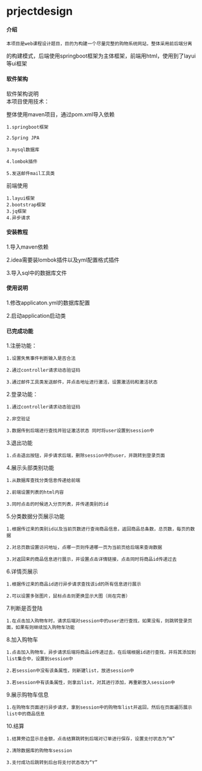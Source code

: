 # prjectdesign

#### 介绍
    本项目是web课程设计题目，目的为构建一个尽量完整的购物系统网站，整体采用前后端分离
 的构建模式，后端使用springboot框架为主体框架，前端用html，使用到了layui等ui框架
#### 软件架构
软件架构说明  
本项目使用技术：  

整体使用maven项目，通过pom.xml导入依赖  

    1.springboot框架  
    
    2.Spring JPA  
    
    3.mysql数据库  
    
    4.lombok插件  
    
    5.发送邮件mail工具类 
 
前端使用  

    1.layui框架  
    2.bootstrap框架  
    3.jq框架  
    4.异步请求  


#### 安装教程

1.导入maven依赖  

2.idea需要装lombok插件以及yml配置格式插件  

3.导入sql中的数据库文件

#### 使用说明

1.修改applicaton.yml的数据库配置  

2.启动application启动类

#### 已完成功能
1.注册功能：  

    1.设置失焦事件判断输入是否合法  
    
    2.通过controller请求动态验证码  
    
    3.通过邮件工具类发送邮件，并点击地址进行激活，设置激活码和激活状态
    
2.登录功能：

    1.通过controller请求动态验证码
    
    2.非空验证
    
    3.数据传到后端进行查找并验证激活状态 同时将user设置到session中
    
3.退出功能

    1.点击退出按钮，异步请求后端，删除session中的user，并跳转到登录页面
    
4.展示头部类别功能
    
    1.从数据库查找分类信息传递给前端
    
    2.前端设置列表的html内容
    
    3.同时点击的时候进入分页列表，并传递类别的id
    
5.分类数据分页展示功能

    1.根据传过来的类别id以及当前页数进行查询商品信息，返回商品总条数，总页数，每页的数据
    
    2.对总页数设置访问地址，点哪一页则传递哪一页为当前页给后端来查询数据
    
    3.对返回来的商品信息进行展示，并设置点击详情链接，点击同时将商品id传递过去

6.详情页展示
    
    1.根据传过来的商品id进行异步请求查找该id的所有信息进行展示
    
    2.可以设置多张图片，鼠标点击则更换显示大图（尚在完善）
    
7.判断是否登陆
    
    1.在点击加入购物车时，请求后端对session中的user进行查找，如果没有，则跳转登录页面，如果有则继续加入购物车功能
    
8.加入购物车

    1.点击加入购物车，异步请求后端将商品id传递过去，在后端根据id进行查找，并将其添加到list集合中，设置到session中
    
    2.若session中没有该条属性，则新建list，放进session中
    
    3.若session中有该条属性，则拿出list，对其进行添加，再重新放入session中     
    
9.展示购物车信息

    1.在购物车页面进行异步请求，拿到session中的购物车list并返回，然后在页面遍历展示list中的商品信息      
    
10.结算
    
    1.结算旁边显示总金额，点击结算跳转到后端对订单进行保存，设置支付状态为“N”
    
    2.清除数据库的购物车session     
    
    3.支付成功后跳转到后台将支付状态改为“Y”
      
     
    


